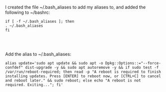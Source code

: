 I created the file ~/.bash_aliases to add my aliases to, and added the following to ~/bashrc:

```
if [ -f ~/.bash_aliases ]; then
. ~/.bash_aliases
fi
```
<br><br>

Add the alias to ~/.bash_aliases:

`alias update='sudo apt update && sudo apt -o Dpkg::Options::="--force-confdef" dist-upgrade -y && sudo apt autoremove -y && if sudo test -f /var/run/reboot-required; then read -p "A reboot is required to finish installing updates. Press [ENTER] to reboot now, or [CTRL+C] to cancel and reboot later." && sudo reboot; else echo "A reboot is not required. Exiting..."; fi'`
